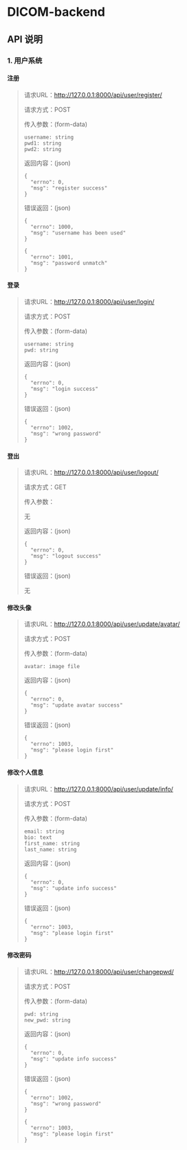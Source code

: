 # DICOM-backend

## API 说明

### 1. 用户系统

#### 注册

> 请求URL：http://127.0.0.1:8000/api/user/register/
> 
> 请求方式：POST
> 
> 传入参数：(form-data)
> 
> ```
> username: string
> pwd1: string
> pwd2: string
> ```
> 
> 返回内容：(json)
> 
> ```
> {
>   "errno": 0,
>   "msg": "register success"
> }
> ```
> 
> 错误返回：(json)
> 
> ```
> {
>   "errno": 1000,
>   "msg": "username has been used"
> }
> 
> {
>   "errno": 1001,
>   "msg": "password unmatch"
> }
> ```

#### 登录

> 请求URL：http://127.0.0.1:8000/api/user/login/
> 
> 请求方式：POST
> 
> 传入参数：(form-data)
> 
> ```
> username: string
> pwd: string
> ```
> 
> 返回内容：(json)
> 
> ```
> {
>   "errno": 0,
>   "msg": "login success"
> }
> ```
> 
> 错误返回：(json)
> 
> ```
> {
>   "errno": 1002,
>   "msg": "wrong password"
> }
> ```

#### 登出

> 请求URL：http://127.0.0.1:8000/api/user/logout/
> 
> 请求方式：GET
> 
> 传入参数：
>
> 无
> 
> 返回内容：(json)
> 
> ```
> {
>   "errno": 0,
>   "msg": "logout success"
> }
> ```
> 
> 错误返回：(json)
> 
> 无

#### 修改头像

> 请求URL：http://127.0.0.1:8000/api/user/update/avatar/
> 
> 请求方式：POST
> 
> 传入参数：(form-data)
> 
> ```
> avatar: image file
> ```
> 
> 返回内容：(json)
> 
> ```
> {
>   "errno": 0,
>   "msg": "update avatar success"
> }
> ```
> 
> 错误返回：(json)
> 
> ```
> {
>   "errno": 1003,
>   "msg": "please login first"
> }
> ```

#### 修改个人信息

> 请求URL：http://127.0.0.1:8000/api/user/update/info/
> 
> 请求方式：POST
> 
> 传入参数：(form-data)
> 
> ```
> email: string
> bio: text
> first_name: string
> last_name: string
> ```
> 
> 返回内容：(json)
> 
> ```
> {
>   "errno": 0,
>   "msg": "update info success"
> }
> ```
> 
> 错误返回：(json)
> 
> ```
> {
>   "errno": 1003,
>   "msg": "please login first"
> }
> ```

#### 修改密码

> 请求URL：http://127.0.0.1:8000/api/user/changepwd/
> 
> 请求方式：POST
> 
> 传入参数：(form-data)
> 
> ```
> pwd: string
> new_pwd: string
> ```
> 
> 返回内容：(json)
> 
> ```
> {
>   "errno": 0,
>   "msg": "update info success"
> }
> ```
> 
> 错误返回：(json)
> 
> ```
> {
>   "errno": 1002,
>   "msg": "wrong password"
> }
> 
> {
>   "errno": 1003,
>   "msg": "please login first"
> }
> ```
